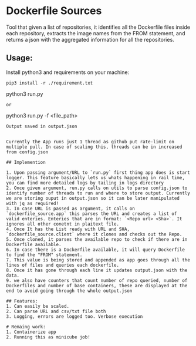 # Dockerfile Sources
Tool that given a list of repositories, it identifies all the Dockerfile files inside each repository, extracts the image names from the FROM statement, and returns a json with the aggregated information for all the repositories.

## Usage:
Install python3 and requirements on your machine:
```
pip3 install -r ./requirement.txt 
```
python3 run.py <url>
```
or
```
python3 run.py -f <file_path>
```
Output saved in output.json


Currently the App runs just 1 thread as github put rate-limit on multiple pull. In case of scaling this, threads can be in increased from config.json

## Implemention

1. Upon passing argument/URL to `run.py` first thing app does is start logger. This feature basically lets us whats happening in rail time, you can find more detailed logs by tailing in logs directory
2. Once given argument, run.py calls on utils to parse config.json to identify number of threads to run and where to store output. Currently we are storing ouput in output.json so it can be later manipulated with jq as required!
3. In case URL is passed as argument, it calls on `dockerfile_source.app` this parses the URL and creates a list of valid enteries. Enteries that are in format: `<Repo url> <Sha>`. It ignores all other conetnt in plaitext file.
4. Once It has the List ready with URL and SHA, `dockerfile_source.client` where it clones and checks out the Repo.
5. Once cloned, it parses the available repo to check if there are in Dockerfile available.
6. In case there is a Dockerfile available, it will query Dockerfile to find the "FROM" statement.
7. This value is being stored and appended as app goes through all the lines of files and queries each dockerfile.
8. Once it has gone through each line it updates output.json with the data. 
9. we also have counters that count number of repo queried, number of Dockerfiles and number of base containers, these are displayed at the end to avoid going through the whole output.json

## Features:
1. Can easily be scaled. 
2. Can parse URL and csv/txt file both
3. Logging, errors are logged too. Verbose execution

# Remaing work:
1. Containerize app
2. Running this as minicube job!
